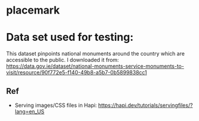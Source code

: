 # placemark

# Data set used for testing:
This dataset pinpoints national monuments around the country which are accessible to the public. I downloaded it from: https://data.gov.ie/dataset/national-monuments-service-monuments-to-visit/resource/90f772e5-f140-49b8-a5b7-0b5899838cc1

## Ref

- Serving images/CSS files in Hapi: https://hapi.dev/tutorials/servingfiles/?lang=en_US